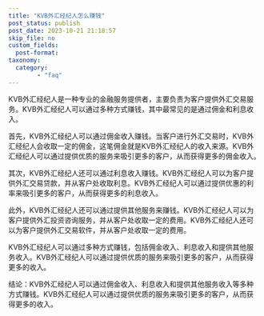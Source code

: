 ```yaml
---
title: "KVB外汇经纪人怎么赚钱"
post_status: publish
post_date: 2023-10-21 21:18:57
skip_file: no
custom_fields: 
  post-format: 
taxonomy:
  category:
        - "faq"
---
```


KVB外汇经纪人是一种专业的金融服务提供者，主要负责为客户提供外汇交易服务。KVB外汇经纪人可以通过多种方式赚钱，其中最常见的是通过佣金和利息收入。

首先，KVB外汇经纪人可以通过佣金收入赚钱。当客户进行外汇交易时，KVB外汇经纪人会收取一定的佣金，这笔佣金就是KVB外汇经纪人的收入来源。KVB外汇经纪人可以通过提供优质的服务来吸引更多的客户，从而获得更多的佣金收入。

其次，KVB外汇经纪人还可以通过利息收入赚钱。KVB外汇经纪人可以为客户提供外汇交易贷款，并从客户处收取利息。KVB外汇经纪人可以通过提供优惠的利率来吸引更多的客户，从而获得更多的利息收入。

此外，KVB外汇经纪人还可以通过提供其他服务来赚钱。KVB外汇经纪人可以为客户提供外汇投资咨询服务，并从客户处收取一定的费用。KVB外汇经纪人还可以为客户提供外汇交易软件，并从客户处收取一定的费用。

KVB外汇经纪人可以通过多种方式赚钱，包括佣金收入、利息收入和提供其他服务收入。KVB外汇经纪人可以通过提供优质的服务来吸引更多的客户，从而获得更多的收入。

结论：KVB外汇经纪人可以通过佣金收入、利息收入和提供其他服务收入等多种方式赚钱。KVB外汇经纪人可以通过提供优质的服务来吸引更多的客户，从而获得更多的收入。
